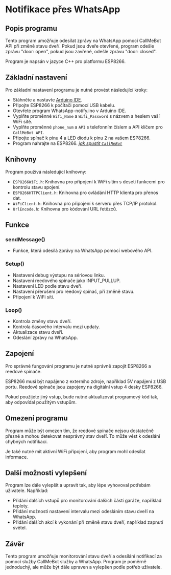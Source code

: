 # Notifikace přes WhatsApp

## Popis programu

Tento program umožňuje odesílat zprávy na WhatsApp pomocí CallMeBot API při změně stavu dveří. Pokud jsou dveře otevřené, program odešle zprávu "door: open", pokud jsou zavřené, odešle zprávu "door: closed".

Program je napsán v jazyce C++ pro platformu ESP8266.

## Základní nastavení

Pro základní nastavení programu je nutné provést následující kroky:

- Stáhněte a nastavte [Arduino IDE](https://www.arduino.cc/en/software).
- Připojte ESP8266 k počítači pomocí USB kabelu.
- Otevřete program WhatsApp-notify.ino v Arduino IDE.
- Vyplňte proměnné `Wifi_Name` a `Wifi_Password` s názvem a heslem vaší WiFi sítě.
- Vyplňte proměnné `phone_num` a `API` s telefonním číslem a API klíčem pro `CallMeBot API`.
- Připojte spínač k pinu 4 a LED diodu k pinu 2 na vašem ESP8266.
- Program nahrajte na ESP8266.
*[jak spustit `CallMeBot`](https://www.callmebot.com/blog/free-api-whatsapp-messages/)*


## Knihovny
Program používá následující knihovny:
- `ESP8266WiFi.h`: Knihovna pro připojení k WiFi sítím s deseti funkcemi pro kontrolu stavu spojení.
- `ESP8266HTTPClient.h`: Knihovna pro ovládání HTTP klienta pro přenos dat.
- `WiFiClient.h`: Knihovna pro připojení k serveru přes TCP/IP protokol.
- `UrlEncode.h`: Knihovna pro kódování URL řetězců.

## Funkce

### sendMessage()
- Funkce, která odesílá zprávy na WhatsApp pomocí webového API. 

### Setup()
- Nastavení debug výstupu na sériovou linku.
- Nastavení reedového spínače jako INPUT_PULLUP.
- Nastavení LED podle stavu dveří.
- Nastavení přerušení pro reedový spínač, při změně stavu.
- Připojení k WiFi síti.

### Loop()
- Kontrola změny stavu dveří.
- Kontrola časového intervalu mezi updaty.
- Aktualizace stavu dveří.
- Odeslání zprávy na WhatsApp.

## Zapojení

Pro správné fungování programu je nutné správně zapojit ESP8266 a reedové spínače.

ESP8266 musí být napájeno z externího zdroje, například 5V napájení z USB portu. Reedové spínače jsou zapojeny na digitální vstup 4 desky ESP8266.

Pokud použijete jiný vstup, bude nutné aktualizovat programový kód tak, aby odpovídal použitým vstupům.

## Omezení programu

Program může být omezen tím, že reedové spínače nejsou dostatečně přesné a mohou detekovat nesprávný stav dveří. To může vést k odeslání chybných notifikací.

Je také nutné mít aktivní WiFi připojení, aby program mohl odesílat informace.

## Další možnosti vylepšení

Program lze dále vylepšit a upravit tak, aby lépe vyhovoval potřebám uživatele. Například:

- Přidání dalších vstupů pro monitorování dalších částí garáže, například teploty.
- Přidání možnosti nastavení intervalu mezi odesláním stavu dveří na WhatsApp.
- Přidání dalších akcí k vykonání při změně stavu dveří, například zapnutí světel.

## Závěr

Tento program umožňuje monitorování stavu dveří a odesílání notifikací za pomocí služby CallMeBot služby a WhatsApp. Program je poměrně jednoduchý, ale může být dále upraven a vylepšen podle potřeb uživatele.

